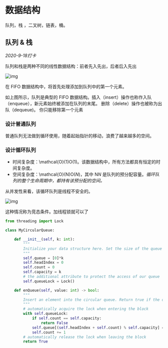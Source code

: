 # 数据结构

队列，栈 ，二叉树，链表，桶。





## 队列 & 栈

*2020-9-18打卡*

队列和栈是两种不同的线性数据结构：前者先入先出，后者后入先出

![img](https://aliyun-lc-upload.oss-cn-hangzhou.aliyuncs.com/aliyun-lc-upload/uploads/2018/08/14/screen-shot-2018-05-03-at-151021.png)

在 FIFO 数据结构中，将首先处理添加到队列中的第一个元素。

如上图所示，队列是典型的 FIFO 数据结构。插入（insert）操作也称作入队（enqueue），新元素始终被添加在队列的末尾。 删除（delete）操作也被称为出队（dequeue)。 你只能移除第一个元素



### 设计普通队列



普通队列无法做到循环使用，随着起始指针的移动，浪费了越来越多的空间。

### 设计循环队列

- 时间复杂度：\mathcal{O}(1)O(1)。该数据结构中，所有方法都具有恒定的时间复杂度。
- 空间复杂度：\mathcal{O}(N)O(*N*)，其中 N*N* 是队列的预分配容量。*循环队列的整个生命周期中，都持有该预分配的空间。*



从并发性来看，该循环队列是线程不安全的。

![img](https://pic.leetcode-cn.com/Figures/622/622_concurrency.png)

这种情况称为竞态条件。加线程锁就可以了



```python
from threading import Lock

class MyCircularQueue:

    def __init__(self, k: int):
        """
        Initialize your data structure here. Set the size of the queue to be k.
        """
        self.queue = [0]*k
        self.headIndex = 0
        self.count = 0
        self.capacity = k
        # the additional attribute to protect the access of our queue
        self.queueLock = Lock()

    def enQueue(self, value: int) -> bool:
        """
        Insert an element into the circular queue. Return true if the operation is successful.
        """
        # automatically acquire the lock when entering the block
        with self.queueLock:
            if self.count == self.capacity:
                return False
            self.queue[(self.headIndex + self.count) % self.capacity] = value
            self.count += 1
        # automatically release the lock when leaving the block
        return True

```

